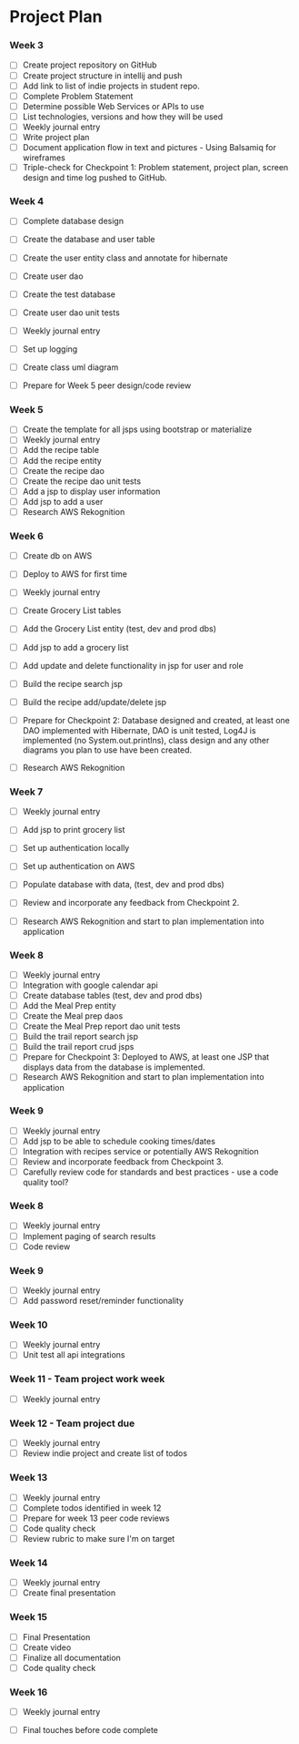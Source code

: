 # Project Plan

### Week 3
- [ ] Create project repository on GitHub
- [ ] Create project structure in intellij and push
- [ ] Add link to list of indie projects in student repo.
- [ ] Complete Problem Statement
- [ ] Determine possible Web Services or APIs to use
- [ ] List technologies, versions and how they will be used
- [ ] Weekly journal entry
- [ ] Write project plan
- [ ] Document application flow in text and pictures - Using Balsamiq for wireframes
- [ ] Triple-check for Checkpoint 1: Problem statement, project plan, screen design and time log pushed to GitHub. 

### Week 4
- [ ] Complete database design
- [ ] Create the database and user table
- [ ] Create the user entity class and annotate for hibernate
- [ ] Create user dao
- [ ] Create the test database
- [ ] Create user dao unit tests
- [ ] Weekly journal entry
- [ ] Set up logging
- [ ] Create class uml diagram
- [ ] Prepare for Week 5 peer design/code review


### Week 5

- [ ] Create the template for all jsps using bootstrap or materialize
- [ ] Weekly journal entry
- [ ] Add the recipe table
- [ ] Add the recipe entity
- [ ] Create the recipe dao
- [ ] Create the recipe dao unit tests
- [ ] Add a jsp to display user information
- [ ] Add jsp to add a user
- [ ] Research AWS Rekognition

### Week 6

- [ ] Create db on AWS
- [ ] Deploy to AWS for first time
- [ ] Weekly journal entry
- [ ] Create Grocery List tables
- [ ] Add the Grocery List entity (test, dev and prod dbs)
- [ ] Add jsp to add a grocery list
- [ ] Add update and delete functionality in jsp for user and role
- [ ] Build the recipe search jsp
- [ ] Build the recipe add/update/delete jsp
- [ ] Prepare for Checkpoint 2: Database designed and created, at least one DAO implemented with Hibernate, DAO is unit tested, Log4J is implemented (no System.out.printlns), class design and any other diagrams you plan to use have been created.
- [ ] Research AWS Rekognition 


### Week 7

- [ ] Weekly journal entry
- [ ] Add jsp to print grocery list
- [ ] Set up authentication locally
- [ ] Set up authentication on AWS
- [ ] Populate database with data, (test, dev and prod dbs)
- [ ] Review and incorporate any feedback from Checkpoint 2.
- [ ] Research AWS Rekognition and start to plan implementation into application


### Week 8

- [ ] Weekly journal entry
- [ ] Integration with google calendar api
- [ ] Create database tables (test, dev and prod dbs)
- [ ] Add the Meal Prep entity
- [ ] Create the Meal prep daos
- [ ] Create the Meal Prep report dao unit tests
- [ ] Build the trail report search jsp
- [ ] Build the trail report crud jsps
- [ ] Prepare for Checkpoint 3: Deployed to AWS, at least one JSP that displays data from the database is implemented. 
- [ ] Research AWS Rekognition and start to plan implementation into application

### Week 9
- [ ] Weekly journal entry
- [ ] Add jsp to be able to schedule cooking times/dates
- [ ] Integration with recipes service or potentially AWS Rekognition
- [ ] Review and incorporate feedback from Checkpoint 3.
- [ ] Carefully review code for standards and best practices - use a code quality tool? 

### Week 8
- [ ] Weekly journal entry
- [ ] Implement paging of search results
- [ ] Code review

### Week 9
- [ ] Weekly journal entry
- [ ] Add password reset/reminder functionality

### Week 10
- [ ] Weekly journal entry
- [ ] Unit test all api integrations

### Week 11 - Team project work week
- [ ] Weekly journal entry

### Week 12 - Team project due
- [ ] Weekly journal entry
- [ ] Review indie project and create list of todos

### Week 13
- [ ] Weekly journal entry
- [ ] Complete todos identified in week 12
- [ ] Prepare for week 13 peer code reviews
- [ ] Code quality check
- [ ] Review rubric to make sure I'm on target

### Week 14
- [ ] Weekly journal entry
- [ ] Create final presentation

### Week 15
- [ ] Final Presentation
- [ ] Create video
- [ ] Finalize all documentation
- [ ] Code quality check

### Week 16
- [ ] Weekly journal entry
- [ ] Final touches before code complete







